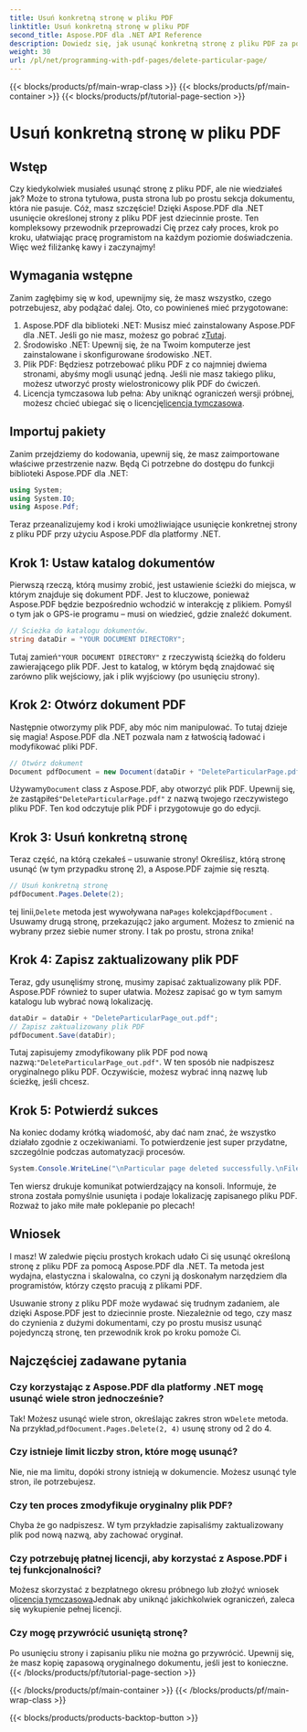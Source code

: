 ```yaml
---
title: Usuń konkretną stronę w pliku PDF
linktitle: Usuń konkretną stronę w pliku PDF
second_title: Aspose.PDF dla .NET API Reference
description: Dowiedz się, jak usunąć konkretną stronę z pliku PDF za pomocą Aspose.PDF dla .NET, korzystając z tego przewodnika krok po kroku.
weight: 30
url: /pl/net/programming-with-pdf-pages/delete-particular-page/
---
```


{{< blocks/products/pf/main-wrap-class >}}
{{< blocks/products/pf/main-container >}}
{{< blocks/products/pf/tutorial-page-section >}}

# Usuń konkretną stronę w pliku PDF

## Wstęp

Czy kiedykolwiek musiałeś usunąć stronę z pliku PDF, ale nie wiedziałeś jak? Może to strona tytułowa, pusta strona lub po prostu sekcja dokumentu, która nie pasuje. Cóż, masz szczęście! Dzięki Aspose.PDF dla .NET usunięcie określonej strony z pliku PDF jest dziecinnie proste. Ten kompleksowy przewodnik przeprowadzi Cię przez cały proces, krok po kroku, ułatwiając pracę programistom na każdym poziomie doświadczenia. Więc weź filiżankę kawy i zaczynajmy!

## Wymagania wstępne

Zanim zagłębimy się w kod, upewnijmy się, że masz wszystko, czego potrzebujesz, aby podążać dalej. Oto, co powinieneś mieć przygotowane:

1. Aspose.PDF dla biblioteki .NET: Musisz mieć zainstalowany Aspose.PDF dla .NET. Jeśli go nie masz, możesz go pobrać z[Tutaj](https://releases.aspose.com/pdf/net/).
2. Środowisko .NET: Upewnij się, że na Twoim komputerze jest zainstalowane i skonfigurowane środowisko .NET.
3. Plik PDF: Będziesz potrzebować pliku PDF z co najmniej dwiema stronami, abyśmy mogli usunąć jedną. Jeśli nie masz takiego pliku, możesz utworzyć prosty wielostronicowy plik PDF do ćwiczeń.
4.  Licencja tymczasowa lub pełna: Aby uniknąć ograniczeń wersji próbnej, możesz chcieć ubiegać się o licencję[licencja tymczasowa](https://purchase.aspose.com/temporary-license/).

## Importuj pakiety

Zanim przejdziemy do kodowania, upewnij się, że masz zaimportowane właściwe przestrzenie nazw. Będą Ci potrzebne do dostępu do funkcji biblioteki Aspose.PDF dla .NET:

```csharp
using System;
using System.IO;
using Aspose.Pdf;
```

Teraz przeanalizujemy kod i kroki umożliwiające usunięcie konkretnej strony z pliku PDF przy użyciu Aspose.PDF dla platformy .NET.

## Krok 1: Ustaw katalog dokumentów

Pierwszą rzeczą, którą musimy zrobić, jest ustawienie ścieżki do miejsca, w którym znajduje się dokument PDF. Jest to kluczowe, ponieważ Aspose.PDF będzie bezpośrednio wchodzić w interakcję z plikiem. Pomyśl o tym jak o GPS-ie programu – musi on wiedzieć, gdzie znaleźć dokument.

```csharp
// Ścieżka do katalogu dokumentów.
string dataDir = "YOUR DOCUMENT DIRECTORY";
```

 Tutaj zamień`"YOUR DOCUMENT DIRECTORY"` z rzeczywistą ścieżką do folderu zawierającego plik PDF. Jest to katalog, w którym będą znajdować się zarówno plik wejściowy, jak i plik wyjściowy (po usunięciu strony).

## Krok 2: Otwórz dokument PDF

Następnie otworzymy plik PDF, aby móc nim manipulować. To tutaj dzieje się magia! Aspose.PDF dla .NET pozwala nam z łatwością ładować i modyfikować pliki PDF.

```csharp
// Otwórz dokument
Document pdfDocument = new Document(dataDir + "DeleteParticularPage.pdf");
```


 Używamy`Document` class z Aspose.PDF, aby otworzyć plik PDF. Upewnij się, że zastąpiłeś`"DeleteParticularPage.pdf"` z nazwą twojego rzeczywistego pliku PDF. Ten kod odczytuje plik PDF i przygotowuje go do edycji.

## Krok 3: Usuń konkretną stronę

Teraz część, na którą czekałeś – usuwanie strony! Określisz, którą stronę usunąć (w tym przypadku stronę 2), a Aspose.PDF zajmie się resztą.

```csharp
// Usuń konkretną stronę
pdfDocument.Pages.Delete(2);
```


 tej linii,`Delete` metoda jest wywoływana na`Pages` kolekcja`pdfDocument` . Usuwamy drugą stronę, przekazując`2` jako argument. Możesz to zmienić na wybrany przez siebie numer strony. I tak po prostu, strona znika!

## Krok 4: Zapisz zaktualizowany plik PDF

Teraz, gdy usunęliśmy stronę, musimy zapisać zaktualizowany plik PDF. Aspose.PDF również to super ułatwia. Możesz zapisać go w tym samym katalogu lub wybrać nową lokalizację.

```csharp
dataDir = dataDir + "DeleteParticularPage_out.pdf";
// Zapisz zaktualizowany plik PDF
pdfDocument.Save(dataDir);
```


 Tutaj zapisujemy zmodyfikowany plik PDF pod nową nazwą:`"DeleteParticularPage_out.pdf"`. W ten sposób nie nadpiszesz oryginalnego pliku PDF. Oczywiście, możesz wybrać inną nazwę lub ścieżkę, jeśli chcesz.

## Krok 5: Potwierdź sukces

Na koniec dodamy krótką wiadomość, aby dać nam znać, że wszystko działało zgodnie z oczekiwaniami. To potwierdzenie jest super przydatne, szczególnie podczas automatyzacji procesów.

```csharp
System.Console.WriteLine("\nParticular page deleted successfully.\nFile saved at " + dataDir);
```


Ten wiersz drukuje komunikat potwierdzający na konsoli. Informuje, że strona została pomyślnie usunięta i podaje lokalizację zapisanego pliku PDF. Rozważ to jako miłe małe poklepanie po plecach!

## Wniosek

I masz! W zaledwie pięciu prostych krokach udało Ci się usunąć określoną stronę z pliku PDF za pomocą Aspose.PDF dla .NET. Ta metoda jest wydajna, elastyczna i skalowalna, co czyni ją doskonałym narzędziem dla programistów, którzy często pracują z plikami PDF.

Usuwanie strony z pliku PDF może wydawać się trudnym zadaniem, ale dzięki Aspose.PDF jest to dziecinnie proste. Niezależnie od tego, czy masz do czynienia z dużymi dokumentami, czy po prostu musisz usunąć pojedynczą stronę, ten przewodnik krok po kroku pomoże Ci.

## Najczęściej zadawane pytania

### Czy korzystając z Aspose.PDF dla platformy .NET mogę usunąć wiele stron jednocześnie?
 Tak! Możesz usunąć wiele stron, określając zakres stron w`Delete` metoda. Na przykład,`pdfDocument.Pages.Delete(2, 4)` usunę strony od 2 do 4.

### Czy istnieje limit liczby stron, które mogę usunąć?
Nie, nie ma limitu, dopóki strony istnieją w dokumencie. Możesz usunąć tyle stron, ile potrzebujesz.

### Czy ten proces zmodyfikuje oryginalny plik PDF?
Chyba że go nadpiszesz. W tym przykładzie zapisaliśmy zaktualizowany plik pod nową nazwą, aby zachować oryginał.

### Czy potrzebuję płatnej licencji, aby korzystać z Aspose.PDF i tej funkcjonalności?
 Możesz skorzystać z bezpłatnego okresu próbnego lub złożyć wniosek o[licencja tymczasowa](https://purchase.aspose.com/temporary-license/)Jednak aby uniknąć jakichkolwiek ograniczeń, zaleca się wykupienie pełnej licencji.

### Czy mogę przywrócić usuniętą stronę?
Po usunięciu strony i zapisaniu pliku nie można go przywrócić. Upewnij się, że masz kopię zapasową oryginalnego dokumentu, jeśli jest to konieczne.
{{< /blocks/products/pf/tutorial-page-section >}}

{{< /blocks/products/pf/main-container >}}
{{< /blocks/products/pf/main-wrap-class >}}

{{< blocks/products/products-backtop-button >}}
